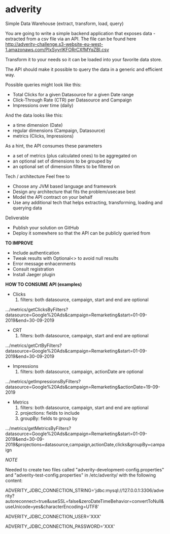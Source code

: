 # adverity
Simple Data Warehouse (extract, transform, load, query)

You are going to write a simple backend application that exposes data - extracted from a csv file via an API.
The file can be found here
http://adverity-challenge.s3-website-eu-west-1.amazonaws.com/PIxSyyrIKFORrCXfMYqZBI.csv

Transform it to your needs so it can be loaded into your favorite data store.

The API should make it possible to query the data in a generic and efficient way.

Possible queries might look like this:
- Total Clicks for a given Datasource for a given Date range
- Click-Through Rate (CTR) per Datasource and Campaign
- Impressions over time (daily)

And the data looks like this:
- a time dimension (Date)
- regular dimensions (Campaign, Datasource)
- metrics (Clicks, Impressions)

As a hint, the API consumes these parameters
- a set of metrics (plus calculated ones) to be aggregated on
- an optional set of dimensions to be grouped by
- an optional set of dimension filters to be filtered on

Tech / architecture
Feel free to
- Choose any JVM based language and framework
- Design any architecture that fits the problem/usecase best
- Model the API contract on your behalf
- Use any additional tech that helps extracting, transforming, loading and querying data

Deliverable
- Publish your solution on GitHub
- Deploy it somewhere so that the API can be publicly queried from



**TO IMPROVE**
- Include authentication
- Tweak results with Optional<> to avoid null results
- Error message enhacenments
- Consult registration
- Install Jaeger plugin


**HOW TO CONSUME API (examples)**
- Clicks
  1. filters: both datasource, campaign, start and end are optional

.../metrics/getClicksByFilters?datasource=Google%20Ads&campaign=Remarketing&start=01-09-2019&end=30-09-2019

- CRT
  1. filters: both datasource, campaign, start and end are optional

.../metrics/getCrtByFilters?datasource=Google%20Ads&campaign=Remarketing&start=01-09-2019&end=30-09-2019

- Impressions
  1. filters: both datasource, campaign, actionDate are optional

.../metrics/getImpressionsByFilters?datasource=Google%20Ads&campaign=Remarketing&actionDate=19-09-2019

- Metrics
  1. filters: both datasource, campaign, start and end are optional
  2. projections: fields to include
  3. groupBy: fields to group by

.../metrics/getMetricsByFilters?datasource=Google%20Ads&campaign=Remarketing&start=01-09-2019&end=30-09-2019&projections=datasource,campaign,actionDate,clicks&groupBy=campaign


*NOTE*

Needed to create two files called "adverity-development-config.properties" and "adverity-test-config.properties" in /etc/adverity/ with the following content:

ADVERITY_JDBC_CONNECTION_STRING='jdbc:mysql://127.0.0.1:3306/adverity?autoreconnect=true&useSSL=false&zeroDateTimeBehavior=convertToNull&useUnicode=yes&characterEncoding=UTF8'

ADVERITY_JDBC_CONNECTION_USER='XXX'

ADVERITY_JDBC_CONNECTION_PASSWORD='XXX'
